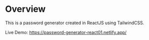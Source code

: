# Overview
This is a password generator created in ReactJS using TailwindCSS.

Live Demo: https://password-generator-react01.netlify.app/
